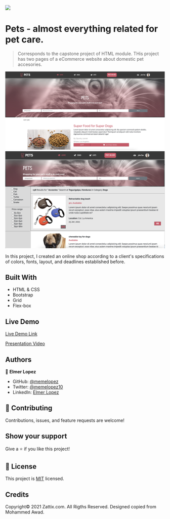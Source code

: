 ![](https://img.shields.io/badge/Microverse-blueviolet)

# Pets - almost everything related for pet care.

> Corresponds to the capstone project of HTML module. THis project has two pages of a eCommerce website about domestic pet accesories.

<img src="assets/img/pets-screenshot1.png" width="800">
<img src="assets/img/pets-screenshot2.png">

In this project, I created an online shop according to a client's specifications of colors, fonts, layout, and deadlines established before.

## Built With

- HTML & CSS
- Bootstrap
- Grid
- Flex-box

## Live Demo

[Live Demo Link](https://memelopez.github.io/wk4-capstone/)

[Presentation Video](https://www.loom.com/share/2903c4484b194b32bf692d1304a9eff5?sharedAppSource=personal_library)

## Authors

👤 **Elmer Lopez**

- GitHub: [@memelopez](https://github.com/memelopez/)
- Twitter: [@memelopez10](https://twitter.com/memelopez10)
- LinkedIn: [Elmer Lopez](https://www.linkedin.com/in/elmer-lopez-51b187200/)

## 🤝 Contributing

Contributions, issues, and feature requests are welcome!

## Show your support

Give a ⭐️ if you like this project!

## 📝 License

This project is [MIT](https://opensource.org/licenses/MIT) licensed.

## Credits

Copyright© 2021 Zattix.com. All Rigths Reserved. Designed copied from Mohammed Awad.
